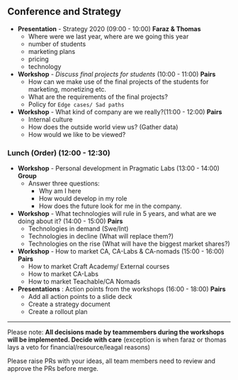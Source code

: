 ## **Conference and Strategy**

 - **Presentation** - Strategy 2020 (09:00 - 10:00) **Faraz & Thomas**
	 - Where were we last year, where are we going this year
	 - number of students
	 - marketing plans
	 - pricing
	 - technology
- **Workshop** - *Discuss final projects for students* (10:00 - 11:00) **Pairs**
	- How can we make use of the final projects of the students for marketing, monetizing etc.
	- What are the requirements of the final projects?
	- Policy for `Edge cases/ Sad paths`
- **Workshop** - What kind of company are we really?(11:00 - 12:00) **Pairs**
	- Internal culture
	- How does the outside world view us? (Gather data)
	- How would we like to be viewed?
	
### Lunch (Order) (12:00 - 12:30)

- **Workshop** - Personal development in Pragmatic Labs (13:00 - 14:00) **Group**
	- Answer three questions:
		- Why am I here
		- How would develop in my role
		- How does the future look for me in the company.
- **Workshop** - What technologies will rule in 5 years, and what are we doing about it? 
(14:00 - 15:00) **Pairs**
	-	Technologies in demand (Swe/Int)
	-	Technologies in decline (What will replace them?)
	-	Technologies on the rise (What will have the biggest market shares?)
- **Workshop** - How to market CA, CA-Labs & CA-nomads (15:00 - 16:00) **Pairs**
	- How to market Craft Academy/ External courses
	- How to market CA-Labs
	- How to market Teachable/CA Nomads
- **Presentations** : Action points from the workshops (16:00 - 18:00) **Pairs**
	- Add all action points to a slide deck
	- Create a strategy document
	- Create a rollout plan

____

Please note:
**All decisions made by teammembers during the workshops will be implemented. Decide with care** 
(exception is when faraz or thomas lays a veto for financial/resource/leagal reasons)

Please raise PRs with your ideas, all team members need to review and approve the PRs before merge.
